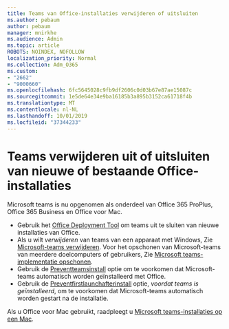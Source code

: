 ```yaml
---
title: Teams van Office-installaties verwijderen of uitsluiten
ms.author: pebaum
author: pebaum
manager: mnirkhe
ms.audience: Admin
ms.topic: article
ROBOTS: NOINDEX, NOFOLLOW
localization_priority: Normal
ms.collection: Adm_O365
ms.custom:
- "2662"
- "9000660"
ms.openlocfilehash: 6fc5645028c9fb9df2606c0d03b67e87ae15087c
ms.sourcegitcommit: 1e5de64e34e9ba16185b3a895b3152ca61718f4b
ms.translationtype: MT
ms.contentlocale: nl-NL
ms.lasthandoff: 10/01/2019
ms.locfileid: "37344233"
---
```

# <a name="uninstall-or-exclude-teams-from-new-or-existing-office-installations"></a>Teams verwijderen uit of uitsluiten van nieuwe of bestaande Office-installaties

Microsoft teams is nu opgenomen als onderdeel van Office 365 ProPlus, Office 365 Business en Office voor Mac.

- Gebruik het [Office Deployment Tool](https://docs.microsoft.com/deployoffice/teams-install#how-to-exclude-microsoft-teams-from-new-installations-of-office-365-proplus) om teams uit te sluiten van nieuwe installaties van Office.
- Als u wilt *verwijderen* van teams van een apparaat met Windows, Zie [Microsoft-teams verwijderen](https://support.office.com/article/3b159754-3c26-4952-abe7-57d27f5f4c81). Voor het opschonen van Microsoft-teams van meerdere doelcomputers of gebruikers, Zie [Microsoft teams-implementatie opschonen](https://docs.microsoft.com/microsoftteams/scripts/powershell-script-teams-deployment-clean-up).
- Gebruik de [Preventteamsinstall](https://docs.microsoft.com/deployoffice/teams-install#use-group-policy-to-control-the-installation-of-microsoft-teams
) optie om te voorkomen dat Microsoft-teams automatisch worden geïnstalleerd met Office.
- Gebruik de [Preventfirstlaunchafterinstall](https://docs.microsoft.com/deployoffice/teams-install#use-group-policy-to-prevent-microsoft-teams-from-starting-automatically-after-installation) optie, *voordat teams is geïnstalleerd*, om te voorkomen dat Microsoft-teams automatisch worden gestart na de installatie.

Als u Office voor Mac gebruikt, raadpleegt u [Microsoft teams-installaties op een Mac](https://docs.microsoft.com/deployoffice/teams-install#microsoft-teams-installations-on-a-mac).